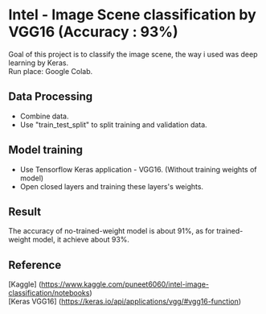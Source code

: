 # Intel - Image Scene classification by VGG16 (Accuracy : 93%)
Goal of this project is to classify the image scene, the way i used was deep learning by Keras.</br>
Run place: Google Colab.

## Data Processing
* Combine data.
* Use "train_test_split" to split training and validation data.

## Model training
* Use Tensorflow Keras application - VGG16. (Without training weights of model)
* Open closed layers and training these layers's weights.

## Result
The accuracy of no-trained-weight model is about 91%, as for trained-weight model, it achieve about 93%.

## Reference
[Kaggle] (https://www.kaggle.com/puneet6060/intel-image-classification/notebooks)</br>
[Keras VGG16] (https://keras.io/api/applications/vgg/#vgg16-function)
